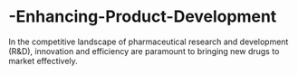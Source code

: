 # -Enhancing-Product-Development
In the competitive landscape of pharmaceutical research and development (R&amp;D), innovation and efficiency are paramount to bringing new drugs to market effectively.
